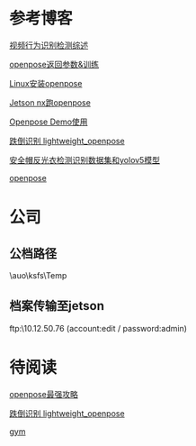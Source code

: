 # 参考博客
[视频行为识别检测综述](https://blog.csdn.net/xiaoxiaowenqiang/article/details/80752849?ops_request_misc=%257B%2522request%255Fid%2522%253A%2522162683442816780264059615%2522%252C%2522scm%2522%253A%252220140713.130102334.pc%255Fblog.%2522%257D&request_id=162683442816780264059615&biz_id=0&utm_medium=distribute.pc_search_result.none-task-blog-2~blog~first_rank_v2~rank_v29-13-80752849.pc_v2_rank_blog_default&utm_term=dtw+%E5%8A%A8%E4%BD%9C%E5%8C%B9%E9%85%8D&spm=1018.2226.3001.4450)

[openpose返回参数&训练](https://zhuanlan.zhihu.com/p/115438416?utm_source=qq)

[Linux安装openpose](https://blog.csdn.net/linhai1028/article/details/79452977)

[Jetson nx跑openpose](https://blog.csdn.net/weixin_43289424/article/details/112568093)

[Openpose Demo使用](https://blog.csdn.net/hk121/article/details/83865066)

[跌倒识别 lightweight_openpose](https://blog.csdn.net/qq_41334243/article/details/108171406)

[安全帽反光衣检测识别数据集和yolov5模型](https://blog.csdn.net/LEILEI18A/article/details/108694753)

[openpose](https://blog.csdn.net/weixin_42770591/article/details/81869688)

# 公司
## 公档路径
\\auo\ksfs\Temp
## 档案传输至jetson
ftp:\\10.12.50.76 (account:edit / password:admin)


# 待阅读
[openpose最强攻略](https://blog.csdn.net/dxlmorning/article/details/80762869)

[跌倒识别 lightweight_openpose](https://blog.csdn.net/qq_41334243/article/details/108171406)

[gym](https://github.com/Shaun-Fernandes/AI-Gym-Trainer)

